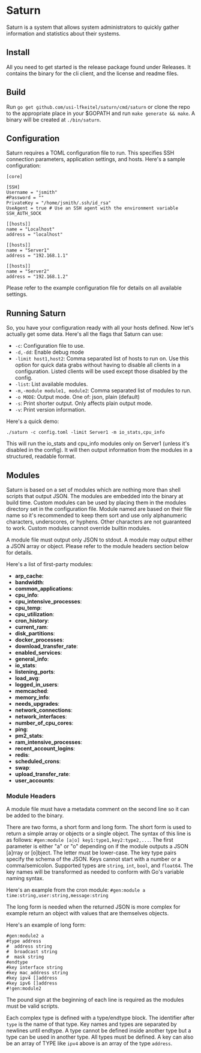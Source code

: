 # Saturn

Saturn is a system that allows system administrators to quickly gather information and statistics about their systems.

## Install

All you need to get started is the release package found under Releases. It contains the binary for the cli client, and the license and readme files.

## Build

Run `go get github.com/usi-lfkeitel/saturn/cmd/saturn` or clone the repo to the appropriate place in your $GOPATH and run `make generate && make`. A binary will be created at `./bin/saturn`.

## Configuration

Saturn requires a TOML configuration file to run. This specifies SSH connection parameters, application settings, and hosts. Here's a sample configuration:

```
[core]

[SSH]
Username = "jsmith"
#Password = ""
PrivateKey = "/home/jsmith/.ssh/id_rsa"
UseAgent = true # Use an SSH agent with the environment variable SSH_AUTH_SOCK

[[hosts]]
name = "Localhost"
address = "localhost"

[[hosts]]
name = "Server1"
address = "192.168.1.1"

[[hosts]]
name = "Server2"
address = "192.168.1.2"
```

Please refer to the example configuration file for details on all available settings.

## Running Saturn

So, you have your configuration ready with all your hosts defined. Now let's actually get some data. Here's all the flags that Saturn can use:

- `-c`:  Configuration file to use.
- `-d,-dd`: Enable debug mode
- `-limit host1,host2`:  Comma separated list of hosts to run on. Use this option for quick data grabs without having to disable
all clients in a configuration. Listed clients will be used except those disabled by the config.
- `-list`: List available modules.
- `-m,-module module1, module2`: Comma separated list of modules to run.
- `-o MODE`:  Output mode. One of: json, plain (default)
- `-s`:  Print shorter output. Only affects plain output mode.
- `-v`:  Print version information.

Here's a quick demo:

`./saturn -c config.toml -limit Server1 -m io_stats,cpu_info`

This will run the io\_stats and cpu\_info modules only on Server1 (unless it's disabled in the config). It will then output
information from the modules in a structured, readable format.

## Modules

Saturn is based on a set of modules which are nothing more than shell scripts that output JSON. The modules are embedded into the
binary at build time. Custom modules can be used by placing them in the modules directory set in the configuration file. Module
named are based on their file name so it's recommended to keep them sort and use only alphanumeric characters, underscores, or
hyphens. Other characters are not guaranteed to work. Custom modules cannot override builtin modules.

A module file must output only JSON to stdout. A module may output either a JSON array or object. Please refer to the module
headers section below for details.

Here's a list of first-party modules:

- **arp_cache**:
- **bandwidth**:
- **common_applications**:
- **cpu_info**:
- **cpu_intensive_processes**:
- **cpu_temp**:
- **cpu_utilization**:
- **cron_history**:
- **current_ram**:
- **disk_partitions**:
- **docker_processes**:
- **download_transfer_rate**:
- **enabled_services**:
- **general_info**:
- **io_stats**:
- **listening_ports**:
- **load_avg**:
- **logged_in_users**:
- **memcached**:
- **memory_info**:
- **needs_upgrades**:
- **network_connections**:
- **network_interfaces**:
- **number_of_cpu_cores**:
- **ping**:
- **pm2_stats**:
- **ram_intensive_processes**:
- **recent_account_logins**:
- **redis**:
- **scheduled_crons**:
- **swap**:
- **upload_transfer_rate**:
- **user_accounts**:

### Module Headers

A module file must have a metadata comment on the second line so it can be added to the binary.

There are two forms, a short form and long form. The short form is used to return a simple array or objects or a single object.
The syntax of this line is as follows: `#gen:module [a|o] key1:type1,key2:type2,...`. The first parameter is
either "a" or "o" depending on if the module outputs a JSON [a]rray or [o]bject. The letter must be lower-case.
The key type pairs specify the schema of the JSON. Keys cannot start with a number
or a comma/semicolon. Supported types are `string`, `int`, `bool`, and `float64`. The key names will be transformed as needed to
conform with Go's variable naming syntax.

Here's an example from the cron module: `#gen:module a time:string,user:string,message:string`

The long form is needed when the returned JSON is more complex for example return an object with values that are themselves
objects.

Here's an example of long form:

```
#gen:module2 a
#type address
#  address string
#  broadcast string
#  mask string
#endtype
#key interface string
#key mac_address string
#key ipv4 []address
#key ipv6 []address
#!gen:module2
```

The pound sign at the beginning of each line is required as the modules must be valid scripts.

Each complex type is defined with a type/endtype block. The identifier after `type` is the name of that type.
Key names and types are separated by newlines until endtype. A type cannot be defined inside another type but
a type can be used in another type. All types must be defined. A key can also be an array of TYPE like `ipv4`
above is an array of the type `address`.
